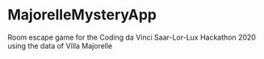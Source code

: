 # MajorelleMysteryApp
Room escape game for the Coding da Vinci Saar-Lor-Lux Hackathon 2020 using the data of Villa Majorelle
